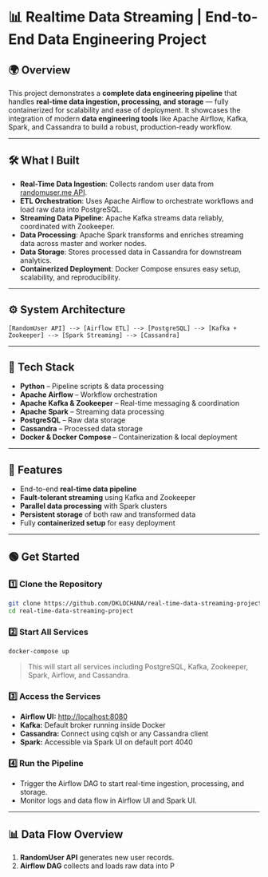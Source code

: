 # 📊 Realtime Data Streaming | End-to-End Data Engineering Project

## 🌍 Overview

This project demonstrates a **complete data engineering pipeline** that handles **real-time data ingestion, processing, and storage** — fully containerized for scalability and ease of deployment.
It showcases the integration of modern **data engineering tools** like Apache Airflow, Kafka, Spark, and Cassandra to build a robust, production-ready workflow.

---

## 🛠️ What I Built

* **Real-Time Data Ingestion**: Collects random user data from [randomuser.me API](https://randomuser.me).
* **ETL Orchestration**: Uses Apache Airflow to orchestrate workflows and load raw data into PostgreSQL.
* **Streaming Data Pipeline**: Apache Kafka streams data reliably, coordinated with Zookeeper.
* **Data Processing**: Apache Spark transforms and enriches streaming data across master and worker nodes.
* **Data Storage**: Stores processed data in Cassandra for downstream analytics.
* **Containerized Deployment**: Docker Compose ensures easy setup, scalability, and reproducibility.

---

## ⚙️ System Architecture

```
[RandomUser API] --> [Airflow ETL] --> [PostgreSQL] --> [Kafka + Zookeeper] --> [Spark Streaming] --> [Cassandra]
```

---

## 🧩 Tech Stack

* **Python** – Pipeline scripts & data processing
* **Apache Airflow** – Workflow orchestration
* **Apache Kafka & Zookeeper** – Real-time messaging & coordination
* **Apache Spark** – Streaming data processing
* **PostgreSQL** – Raw data storage
* **Cassandra** – Processed data storage
* **Docker & Docker Compose** – Containerization & local deployment

---

## 🚀 Features

* End-to-end **real-time data pipeline**
* **Fault-tolerant streaming** using Kafka and Zookeeper
* **Parallel data processing** with Spark clusters
* **Persistent storage** of both raw and transformed data
* Fully **containerized setup** for easy deployment

---

## 🟢 Get Started

### 1️⃣ Clone the Repository

```bash
git clone https://github.com/DKLOCHANA/real-time-data-streaming-project
cd real-time-data-streaming-project
```

### 2️⃣ Start All Services

```bash
docker-compose up
```

> This will start all services including PostgreSQL, Kafka, Zookeeper, Spark, Airflow, and Cassandra.

### 3️⃣ Access the Services

* **Airflow UI:** [http://localhost:8080](http://localhost:8080)
* **Kafka:** Default broker running inside Docker
* **Cassandra:** Connect using cqlsh or any Cassandra client
* **Spark:** Accessible via Spark UI on default port 4040

### 4️⃣ Run the Pipeline

* Trigger the Airflow DAG to start real-time ingestion, processing, and storage.
* Monitor logs and data flow in Airflow UI and Spark UI.

---

## 📊 Data Flow Overview

1. **RandomUser API** generates new user records.
2. **Airflow DAG** collects and loads raw data into P
